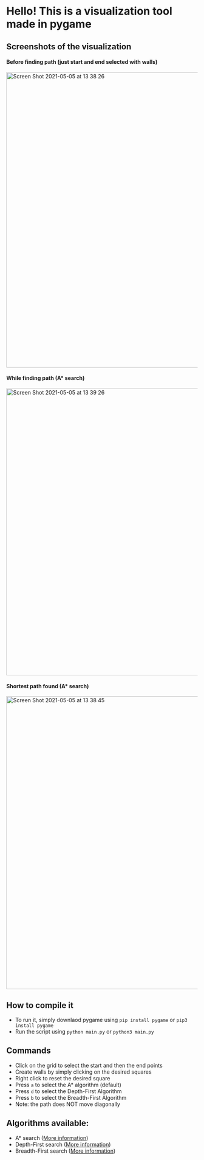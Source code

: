 # Hello! This is a visualization tool made in pygame

## Screenshots of the visualization
#### Before finding path (just start and end selected with walls)
<img width="777" alt="Screen Shot 2021-05-05 at 13 38 26" src="https://user-images.githubusercontent.com/54503503/117177976-f8c90780-ada7-11eb-9ff9-c348c7be9af0.png">

#### While finding path (A* search)
<img width="755" alt="Screen Shot 2021-05-05 at 13 39 26" src="https://user-images.githubusercontent.com/54503503/117178086-1007f500-ada8-11eb-84ff-c24aa9eff969.png">

#### Shortest path found (A* search)
<img width="771" alt="Screen Shot 2021-05-05 at 13 38 45" src="https://user-images.githubusercontent.com/54503503/117178150-20b86b00-ada8-11eb-8a73-30c8702ecf84.png">



## How to compile it

- To run it, simply downlaod pygame using `pip install pygame` or `pip3 install pygame`
- Run the script using `python main.py` or `python3 main.py`

## Commands

- Click on the grid to select the start and then the end points
- Create walls by simply clicking on the desired squares
- Right click to reset the desired square
- Press `a` to select the A\* algorithm (default)
- Press `d` to select the Depth-First Algorithm
- Press `b` to select the Breadth-First Algorithm
- Note: the path does NOT move diagonally

## Algorithms available:

- A* search ([More information](https://en.wikipedia.org/wiki/A*\_search_algorithm))
- Depth-First search ([More information](https://en.wikipedia.org/wiki/Depth-first_search))
- Breadth-First search ([More information](https://en.wikipedia.org/wiki/Breadth-first_search))

